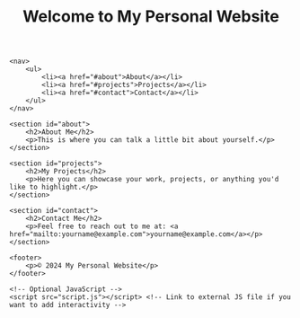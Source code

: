 <!DOCTYPE html>
<html lang="en">
<head>
    <meta charset="UTF-8">
    <meta name="viewport" content="width=device-width, initial-scale=1.0">
    <meta http-equiv="X-UA-Compatible" content="ie=edge">
    <title>My Personal Website</title>
    <link rel="stylesheet" href="styles.css"> <!-- Link to external CSS file if you want to style the page -->
</head>
<body>
    <header>
        <h1>Welcome to My Personal Website</h1>
    </header>

    <nav>
        <ul>
            <li><a href="#about">About</a></li>
            <li><a href="#projects">Projects</a></li>
            <li><a href="#contact">Contact</a></li>
        </ul>
    </nav>

    <section id="about">
        <h2>About Me</h2>
        <p>This is where you can talk a little bit about yourself.</p>
    </section>

    <section id="projects">
        <h2>My Projects</h2>
        <p>Here you can showcase your work, projects, or anything you'd like to highlight.</p>
    </section>

    <section id="contact">
        <h2>Contact Me</h2>
        <p>Feel free to reach out to me at: <a href="mailto:yourname@example.com">yourname@example.com</a></p>
    </section>

    <footer>
        <p>© 2024 My Personal Website</p>
    </footer>

    <!-- Optional JavaScript -->
    <script src="script.js"></script> <!-- Link to external JS file if you want to add interactivity -->
</body>
</html>
